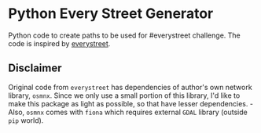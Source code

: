 # Python Every Street Generator

Python code to create paths to be used for #everystreet challenge. The code is inspired by [everystreet](https://github.com/matejker/everystreet).

## Disclaimer

Original code from `everystreet` has dependencies of author's own network library, `osmnx`. Since we only use a small portion of this library, I'd like to make this package as light as possible, so that have lesser dependencies.
    - Also, `osmnx` comes with `fiona` which requires external `GDAL` library (outside `pip` world).
